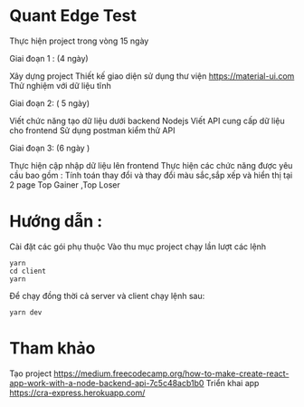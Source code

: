 # Quant Edge Test

Thực hiện project trong vòng 15 ngày

Giai đoạn 1 : (4 ngày)

Xây dựng project Thiết kế giao diện sử dụng thư viện https://material-ui.com Thử nghiệm với dữ liệu tĩnh 

Giai đoạn 2: ( 5 ngày)

Viết chức năng tạo dữ liệu dưới backend Nodejs Viết API cung cấp dữ liệu cho frontend Sử dụng postman kiểm thử API 

Giai đoạn 3: (6 ngày )

Thực hiện cập nhập dữ liệu lên frontend Thực hiện các chức năng được yêu cầu bao gồm : Tính toán thay đổi và thay đổi màu sắc,sắp xếp và hiển thị tại 2 page Top Gainer ,Top Loser

# Hướng dẫn :

Cài đặt các gói phụ thuộc 
Vào thu mục project chạy lần lượt các lệnh
```
yarn
cd client
yarn
```

Để chạy đồng thời cả server và client chạy lệnh sau:
```
yarn dev
```

# Tham khảo
Tạo project
https://medium.freecodecamp.org/how-to-make-create-react-app-work-with-a-node-backend-api-7c5c48acb1b0
Triển khai app
https://cra-express.herokuapp.com/

